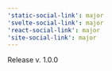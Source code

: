 ```yaml
---
'static-social-link': major
'svelte-social-link': major
'react-social-link': major
'site-social-link': major
---
```


Release v. 1.0.0
